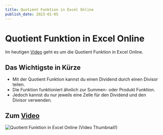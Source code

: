 ```yaml
---
title: Quotient Funktion in Excel Online
publish_date: 2023-01-05
---
```


# Quotient Funktion in Excel Online

Im heutigen [Video](https://youtu.be/RVrmp4BnZ1k) geht es um die Quotient Funktion in Excel Online. 

## Das Wichtigste in Kürze

- Mit der Quotient Funktion kannst du einen Dividend durch einen Divisor teilen.
- Die Funktion funktioniert ähnlich zur Summen- oder Produkt Funktion.
- Jedoch kannst du nur jeweils eine Zelle für den Dividend und den Divisor verwenden.

## Zum [Video](https://youtu.be/RVrmp4BnZ1k)

![Quotient Funktion in Excel Online (Video Thumbnail!)](../thumbnails/Fertig408.jpg "Quotient Funktion in Excel Online (Video Thumbnail!)")